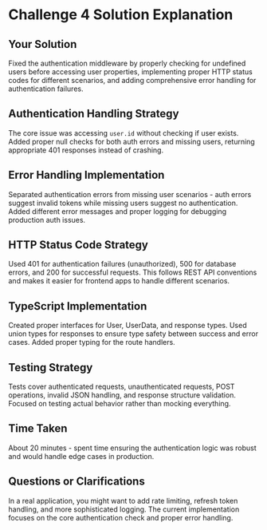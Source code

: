 # Challenge 4 Solution Explanation

## Your Solution
Fixed the authentication middleware by properly checking for undefined users before accessing user properties, implementing proper HTTP status codes for different scenarios, and adding comprehensive error handling for authentication failures.

## Authentication Handling Strategy
The core issue was accessing `user.id` without checking if user exists. Added proper null checks for both auth errors and missing users, returning appropriate 401 responses instead of crashing.

## Error Handling Implementation
Separated authentication errors from missing user scenarios - auth errors suggest invalid tokens while missing users suggest no authentication. Added different error messages and proper logging for debugging production auth issues.

## HTTP Status Code Strategy
Used 401 for authentication failures (unauthorized), 500 for database errors, and 200 for successful requests. This follows REST API conventions and makes it easier for frontend apps to handle different scenarios.

## TypeScript Implementation
Created proper interfaces for User, UserData, and response types. Used union types for responses to ensure type safety between success and error cases. Added proper typing for the route handlers.

## Testing Strategy
Tests cover authenticated requests, unauthenticated requests, POST operations, invalid JSON handling, and response structure validation. Focused on testing actual behavior rather than mocking everything.

## Time Taken
About 20 minutes - spent time ensuring the authentication logic was robust and would handle edge cases in production.

## Questions or Clarifications
In a real application, you might want to add rate limiting, refresh token handling, and more sophisticated logging. The current implementation focuses on the core authentication check and proper error handling.
